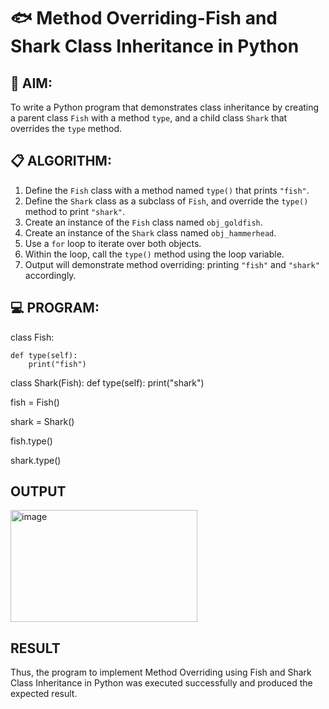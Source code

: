 # 🐟 Method Overriding-Fish and Shark Class Inheritance in Python

## 🧠 AIM:
To write a Python program that demonstrates class inheritance by creating a parent class `Fish` with a method `type`, and a child class `Shark` that overrides the `type` method.

## 📋 ALGORITHM:

1. Define the `Fish` class with a method named `type()` that prints `"fish"`.
2. Define the `Shark` class as a subclass of `Fish`, and override the `type()` method to print `"shark"`.
3. Create an instance of the `Fish` class named `obj_goldfish`.
4. Create an instance of the `Shark` class named `obj_hammerhead`.
5. Use a `for` loop to iterate over both objects.
6. Within the loop, call the `type()` method using the loop variable.
7. Output will demonstrate method overriding: printing `"fish"` and `"shark"` accordingly.

## 💻 PROGRAM:
class Fish:

    def type(self):
        print("fish")
class Shark(Fish):
   def type(self):
    print("shark")

fish = Fish()

shark = Shark()

fish.type()

shark.type()

## OUTPUT
<img width="299" height="179" alt="image" src="https://github.com/user-attachments/assets/6e805cba-c218-41d8-8ab6-71953b911ab1" />


## RESULT
Thus, the program to implement Method Overriding using Fish and Shark Class Inheritance in Python was executed successfully and produced the expected result.
